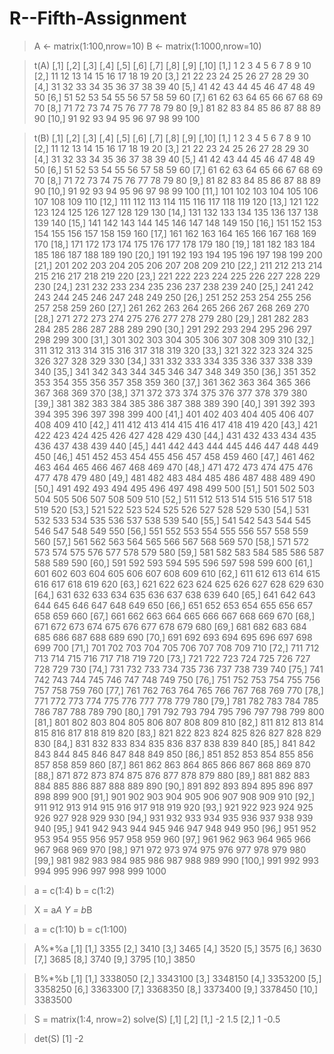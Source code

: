 # R--Fifth-Assignment

> A <- matrix(1:100,nrow=10)
> B <- matrix(1:1000,nrow=10)

> t(A)
      [,1] [,2] [,3] [,4] [,5] [,6] [,7] [,8] [,9] [,10]
 [1,]    1    2    3    4    5    6    7    8    9    10
 [2,]   11   12   13   14   15   16   17   18   19    20
 [3,]   21   22   23   24   25   26   27   28   29    30
 [4,]   31   32   33   34   35   36   37   38   39    40
 [5,]   41   42   43   44   45   46   47   48   49    50
 [6,]   51   52   53   54   55   56   57   58   59    60
 [7,]   61   62   63   64   65   66   67   68   69    70
 [8,]   71   72   73   74   75   76   77   78   79    80
 [9,]   81   82   83   84   85   86   87   88   89    90
[10,]   91   92   93   94   95   96   97   98   99   100

> t(B)
       [,1] [,2] [,3] [,4] [,5] [,6] [,7] [,8] [,9] [,10]
  [1,]    1    2    3    4    5    6    7    8    9    10
  [2,]   11   12   13   14   15   16   17   18   19    20
  [3,]   21   22   23   24   25   26   27   28   29    30
  [4,]   31   32   33   34   35   36   37   38   39    40
  [5,]   41   42   43   44   45   46   47   48   49    50
  [6,]   51   52   53   54   55   56   57   58   59    60
  [7,]   61   62   63   64   65   66   67   68   69    70
  [8,]   71   72   73   74   75   76   77   78   79    80
  [9,]   81   82   83   84   85   86   87   88   89    90
 [10,]   91   92   93   94   95   96   97   98   99   100
 [11,]  101  102  103  104  105  106  107  108  109   110
 [12,]  111  112  113  114  115  116  117  118  119   120
 [13,]  121  122  123  124  125  126  127  128  129   130
 [14,]  131  132  133  134  135  136  137  138  139   140
 [15,]  141  142  143  144  145  146  147  148  149   150
 [16,]  151  152  153  154  155  156  157  158  159   160
 [17,]  161  162  163  164  165  166  167  168  169   170
 [18,]  171  172  173  174  175  176  177  178  179   180
 [19,]  181  182  183  184  185  186  187  188  189   190
 [20,]  191  192  193  194  195  196  197  198  199   200
 [21,]  201  202  203  204  205  206  207  208  209   210
 [22,]  211  212  213  214  215  216  217  218  219   220
 [23,]  221  222  223  224  225  226  227  228  229   230
 [24,]  231  232  233  234  235  236  237  238  239   240
 [25,]  241  242  243  244  245  246  247  248  249   250
 [26,]  251  252  253  254  255  256  257  258  259   260
 [27,]  261  262  263  264  265  266  267  268  269   270
 [28,]  271  272  273  274  275  276  277  278  279   280
 [29,]  281  282  283  284  285  286  287  288  289   290
 [30,]  291  292  293  294  295  296  297  298  299   300
 [31,]  301  302  303  304  305  306  307  308  309   310
 [32,]  311  312  313  314  315  316  317  318  319   320
 [33,]  321  322  323  324  325  326  327  328  329   330
 [34,]  331  332  333  334  335  336  337  338  339   340
 [35,]  341  342  343  344  345  346  347  348  349   350
 [36,]  351  352  353  354  355  356  357  358  359   360
 [37,]  361  362  363  364  365  366  367  368  369   370
 [38,]  371  372  373  374  375  376  377  378  379   380
 [39,]  381  382  383  384  385  386  387  388  389   390
 [40,]  391  392  393  394  395  396  397  398  399   400
 [41,]  401  402  403  404  405  406  407  408  409   410
 [42,]  411  412  413  414  415  416  417  418  419   420
 [43,]  421  422  423  424  425  426  427  428  429   430
 [44,]  431  432  433  434  435  436  437  438  439   440
 [45,]  441  442  443  444  445  446  447  448  449   450
 [46,]  451  452  453  454  455  456  457  458  459   460
 [47,]  461  462  463  464  465  466  467  468  469   470
 [48,]  471  472  473  474  475  476  477  478  479   480
 [49,]  481  482  483  484  485  486  487  488  489   490
 [50,]  491  492  493  494  495  496  497  498  499   500
 [51,]  501  502  503  504  505  506  507  508  509   510
 [52,]  511  512  513  514  515  516  517  518  519   520
 [53,]  521  522  523  524  525  526  527  528  529   530
 [54,]  531  532  533  534  535  536  537  538  539   540
 [55,]  541  542  543  544  545  546  547  548  549   550
 [56,]  551  552  553  554  555  556  557  558  559   560
 [57,]  561  562  563  564  565  566  567  568  569   570
 [58,]  571  572  573  574  575  576  577  578  579   580
 [59,]  581  582  583  584  585  586  587  588  589   590
 [60,]  591  592  593  594  595  596  597  598  599   600
 [61,]  601  602  603  604  605  606  607  608  609   610
 [62,]  611  612  613  614  615  616  617  618  619   620
 [63,]  621  622  623  624  625  626  627  628  629   630
 [64,]  631  632  633  634  635  636  637  638  639   640
 [65,]  641  642  643  644  645  646  647  648  649   650
 [66,]  651  652  653  654  655  656  657  658  659   660
 [67,]  661  662  663  664  665  666  667  668  669   670
 [68,]  671  672  673  674  675  676  677  678  679   680
 [69,]  681  682  683  684  685  686  687  688  689   690
 [70,]  691  692  693  694  695  696  697  698  699   700
 [71,]  701  702  703  704  705  706  707  708  709   710
 [72,]  711  712  713  714  715  716  717  718  719   720
 [73,]  721  722  723  724  725  726  727  728  729   730
 [74,]  731  732  733  734  735  736  737  738  739   740
 [75,]  741  742  743  744  745  746  747  748  749   750
 [76,]  751  752  753  754  755  756  757  758  759   760
 [77,]  761  762  763  764  765  766  767  768  769   770
 [78,]  771  772  773  774  775  776  777  778  779   780
 [79,]  781  782  783  784  785  786  787  788  789   790
 [80,]  791  792  793  794  795  796  797  798  799   800
 [81,]  801  802  803  804  805  806  807  808  809   810
 [82,]  811  812  813  814  815  816  817  818  819   820
 [83,]  821  822  823  824  825  826  827  828  829   830
 [84,]  831  832  833  834  835  836  837  838  839   840
 [85,]  841  842  843  844  845  846  847  848  849   850
 [86,]  851  852  853  854  855  856  857  858  859   860
 [87,]  861  862  863  864  865  866  867  868  869   870
 [88,]  871  872  873  874  875  876  877  878  879   880
 [89,]  881  882  883  884  885  886  887  888  889   890
 [90,]  891  892  893  894  895  896  897  898  899   900
 [91,]  901  902  903  904  905  906  907  908  909   910
 [92,]  911  912  913  914  915  916  917  918  919   920
 [93,]  921  922  923  924  925  926  927  928  929   930
 [94,]  931  932  933  934  935  936  937  938  939   940
 [95,]  941  942  943  944  945  946  947  948  949   950
 [96,]  951  952  953  954  955  956  957  958  959   960
 [97,]  961  962  963  964  965  966  967  968  969   970
 [98,]  971  972  973  974  975  976  977  978  979   980
 [99,]  981  982  983  984  985  986  987  988  989   990
[100,]  991  992  993  994  995  996  997  998  999  1000

> a = c(1:4)
> b = c(1:2)

> X = a*A
> Y = b*B

> a = c(1:10)
> b = c(1:100)

> A%*%a
      [,1]
 [1,] 3355
 [2,] 3410
 [3,] 3465
 [4,] 3520
 [5,] 3575
 [6,] 3630
 [7,] 3685
 [8,] 3740
 [9,] 3795
[10,] 3850

> B%*%b
         [,1]
 [1,] 3338050
 [2,] 3343100
 [3,] 3348150
 [4,] 3353200
 [5,] 3358250
 [6,] 3363300
 [7,] 3368350
 [8,] 3373400
 [9,] 3378450
[10,] 3383500

> S = matrix(1:4, nrow=2)
> solve(S)
     [,1] [,2]
[1,]   -2  1.5
[2,]    1 -0.5

> det(S)
[1] -2

